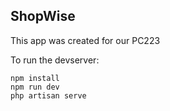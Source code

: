 ## ShopWise
This app was created for our PC223

To run the devserver:
```
npm install
npm run dev
php artisan serve
```
